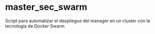 # master_sec_swarm
Script para automatizar el despliegue del manager en un cluster con la tecnología de Docker Swarm
